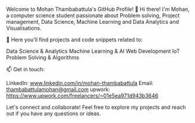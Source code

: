 Welcome to Mohan Thambabattula's GitHub Profile!
👋 Hi there! I'm Mohan, a computer science student passionate about Problem solving, Project management, Data Science, Machine Learning and Data Analytics and Visualisations.

🚀 Here you'll find projects and code snippets related to:

Data Science & Analytics
Machine Learning & AI
Web Development
IoT
Problem Solving & Algorithms

📫 Get in touch:

LinkedIn: www.linkedin.com/in/mohan-thambabattula
Email: thambabattulamohan@gmail.com
upwork: https://www.upwork.com/freelancers/~01e5ea971d943b3646

Let's connect and collaborate! Feel free to explore my projects and reach out if you have any questions or ideas.
